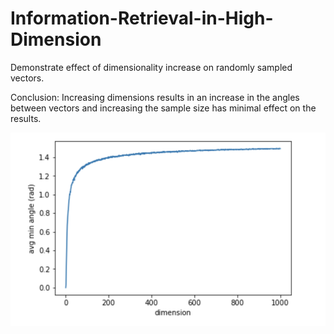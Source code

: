 # Information-Retrieval-in-High-Dimension

Demonstrate effect of dimensionality increase on randomly sampled vectors.

Conclusion: Increasing dimensions results in an increase in the angles between vectors and increasing the sample size has minimal effect on the results.

![alt text](/sample/result.png)
